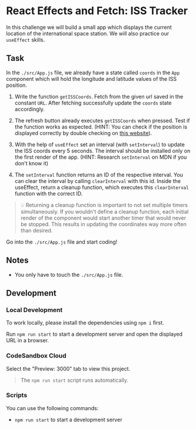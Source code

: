 # React Effects and Fetch: ISS Tracker

In this challenge we will build a small app which displays the current location of the international space station. We will also practice our `useEffect` skills.

## Task

In the `./src/App.js` file, we already have a state called `coords` in the `App` component which will hold the longitude and latitude values of the ISS position.

1. Write the function `getISSCoords`. Fetch from the given url saved in the constant `URL`. After fetching successfully update the `coords` state accordingly.

2. The refresh button already executes `getISSCoords` when pressed. Test if the function works as expected. (HINT: You can check if the position is displayed correctly by double checking on [this website](http://open-notify.org/Open-Notify-API/)).

3. With the help of `useEffect` set an interval (with `setInterval`) to update the ISS coords every 5 seconds. The interval should be installed only on the first render of the app.
   (HINT: Research `setInterval` on MDN if you don't know it)

4. The `setInterval` function returns an ID of the respective interval. You can clear the interval by calling `clearInterval` with this id. Inside the useEffect, return a cleanup function, which executes this `clearInterval` function with the correct ID.

> 💡 Returning a cleanup function is important to not set multiple timers simultaneously. If you wouldn't define a cleanup function, each initial render of the component would start another timer that would never be stopped. This results in updating the coordinates way more often than desired.

Go into the `./src/App.js` file and start coding!

## Notes

- You only have to touch the `./src/App.js` file.

## Development

### Local Development

To work locally, please install the dependencies using `npm i` first.

Run `npm run start` to start a development server and open the displayed URL in a browser.

### CodeSandbox Cloud

Select the "Preview: 3000" tab to view this project.

> The `npm run start` script runs automatically.

### Scripts

You can use the following commands:

- `npm run start` to start a development server
